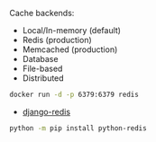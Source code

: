 Cache backends:
- Local/In-memory (default)
- Redis (production)
- Memcached (production)
- Database
- File-based
- Distributed

```bash
docker run -d -p 6379:6379 redis
```

- [django-redis](https://github.com/jazzband/django-redis)
```bash
python -m pip install python-redis
```
